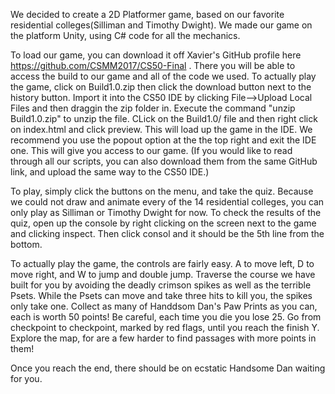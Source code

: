 We decided to create a 2D Platformer game, based on our favorite residential colleges(Silliman and Timothy Dwight). We made our game on the platform Unity, using C# code for all
the mechanics.

To load our game, you can download it off Xavier's GitHub profile here https://github.com/CSMM2017/CS50-Final . There you will be able to access the build to our game and
all of the code we used. To actually play the game, click on Build1.0.zip then click the download button next to the history button. Import it into the CS50 IDE by clicking
File-->Upload Local Files and then draggin the zip folder in. Execute the command "unzip Build1.0.zip" to unzip the file. CLick on the Build1.0/  file and then right click on index.html
and click preview. This will load up the game in the IDE. We recommend you use the popout option at the the top right and exit the IDE one. This will give you access to our game. (If you
would like to read through all our scripts, you can also download them from the same GitHub link, and upload the same way to the CS50 IDE.)

To play, simply click the buttons on the menu, and take the quiz. Because we could not draw and animate every of the 14 residential colleges, you can only play as Silliman or Timothy Dwight
for now. To check the results of the quiz, open up the console by right clicking on the screen next to the game and clicking inspect. Then click consol and it should be the 5th line from the
bottom.

To actually play the game, the controls are fairly easy. A to move left, D to move right, and W to jump and double jump. Traverse the course we have built for you by avoiding the
deadly crimson spikes as well as the terrible Psets. While the Psets can move and take three hits to kill you, the spikes only take one. Collect as many of Handdsom Dan's Paw Prints as
you can, each is worth 50 points! Be careful, each time you die you lose 25. Go from checkpoint to checkpoint, marked by red flags, until you reach the finish Y. Explore the map, for
are a few harder to find passages with more points in them!

Once you reach the end, there should be on ecstatic Handsome Dan waiting for you.

